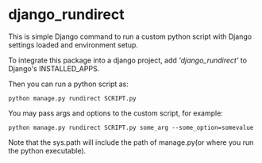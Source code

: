 # django_rundirect
This is simple Django command to run a custom python script with Django settings loaded and environment setup.

To integrate this package into a django project, add _'django\_rundirect'_ to Django's INSTALLED_APPS.

Then you can run a python script as:

    python manage.py rundirect SCRIPT.py

You may pass args and options to the custom script, for example:

    python manage.py rundirect SCRIPT.py some_arg --some_option=somevalue

Note that the sys.path will include the path of manage.py(or where you run the python executable).
